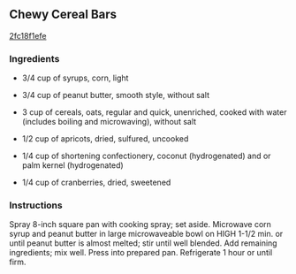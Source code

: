 ## Chewy Cereal Bars

[2fc18f1efe](http://www.kraftrecipes.com/recipes/chewy-cereal-bars-108098.aspx)

### Ingredients

 - 3/4 cup of syrups, corn, light

 - 3/4 cup of peanut butter, smooth style, without salt

 - 3 cup of cereals, oats, regular and quick, unenriched, cooked with water (includes boiling and microwaving), without salt

 - 1/2 cup of apricots, dried, sulfured, uncooked

 - 1/4 cup of shortening confectionery, coconut (hydrogenated) and or palm kernel (hydrogenated)

 - 1/4 cup of cranberries, dried, sweetened

### Instructions

Spray 8-inch square pan with cooking spray; set aside. Microwave corn syrup and peanut butter in large microwaveable bowl on HIGH 1-1/2 min. or until peanut butter is almost melted; stir until well blended. Add remaining ingredients; mix well. Press into prepared pan. Refrigerate 1 hour or until firm.